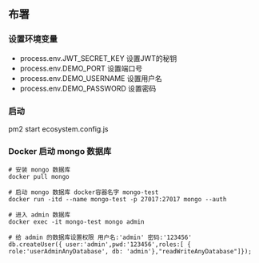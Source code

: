 ## 布署
### 设置环境变量
- process.env.JWT_SECRET_KEY 设置JWT的秘钥
- process.env.DEMO_PORT 设置端口号
- process.env.DEMO_USERNAME 设置用户名
- process.env.DEMO_PASSWORD 设置密码


### 启动
pm2 start ecosystem.config.js

### Docker 启动 mongo 数据库
```shell
# 安装 mongo 数据库
docker pull mongo

# 启动 mongo 数据库 docker容器名字 mongo-test
docker run -itd --name mongo-test -p 27017:27017 mongo --auth

# 进入 admin 数据库
docker exec -it mongo-test mongo admin

# 给 admin 的数据库设置权限 用户名:'admin' 密码:'123456'
db.createUser({ user:'admin',pwd:'123456',roles:[ { role:'userAdminAnyDatabase', db: 'admin'},"readWriteAnyDatabase"]});
```